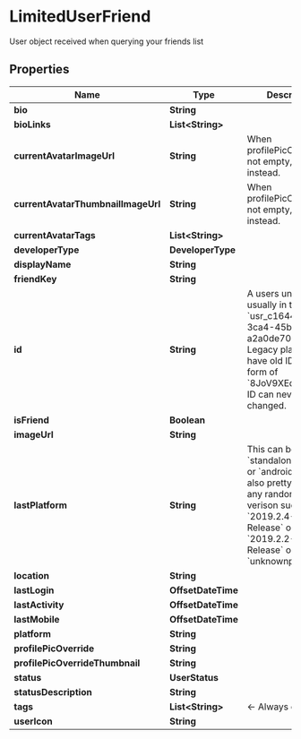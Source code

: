 

# LimitedUserFriend

User object received when querying your friends list

## Properties

| Name | Type | Description | Notes |
|------------ | ------------- | ------------- | -------------|
|**bio** | **String** |  |  [optional] |
|**bioLinks** | **List&lt;String&gt;** |   |  [optional] |
|**currentAvatarImageUrl** | **String** | When profilePicOverride is not empty, use it instead. |  |
|**currentAvatarThumbnailImageUrl** | **String** | When profilePicOverride is not empty, use it instead. |  [optional] |
|**currentAvatarTags** | **List&lt;String&gt;** |  |  [optional] |
|**developerType** | **DeveloperType** |  |  |
|**displayName** | **String** |  |  |
|**friendKey** | **String** |  |  |
|**id** | **String** | A users unique ID, usually in the form of &#x60;usr_c1644b5b-3ca4-45b4-97c6-a2a0de70d469&#x60;. Legacy players can have old IDs in the form of &#x60;8JoV9XEdpo&#x60;. The ID can never be changed. |  |
|**isFriend** | **Boolean** |  |  |
|**imageUrl** | **String** |  |  |
|**lastPlatform** | **String** | This can be &#x60;standalonewindows&#x60; or &#x60;android&#x60;, but can also pretty much be any random Unity verison such as &#x60;2019.2.4-801-Release&#x60; or &#x60;2019.2.2-772-Release&#x60; or even &#x60;unknownplatform&#x60;. |  |
|**location** | **String** |  |  |
|**lastLogin** | **OffsetDateTime** |  |  |
|**lastActivity** | **OffsetDateTime** |  |  |
|**lastMobile** | **OffsetDateTime** |  |  |
|**platform** | **String** |  |  |
|**profilePicOverride** | **String** |  |  [optional] |
|**profilePicOverrideThumbnail** | **String** |  |  [optional] |
|**status** | **UserStatus** |  |  |
|**statusDescription** | **String** |  |  |
|**tags** | **List&lt;String&gt;** | &lt;- Always empty. |  |
|**userIcon** | **String** |  |  [optional] |



